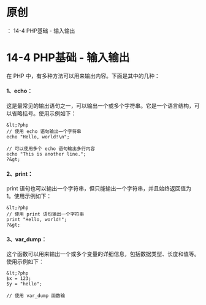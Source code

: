 # 原创
：  14-4 PHP基础 - 输入输出

# 14-4 PHP基础 - 输入输出

在 PHP 中，有多种方法可以用来输出内容。下面是其中的几种：

#### 1、echo：

这是最常见的输出语句之一，可以输出一个或多个字符串。它是一个语言结构，可以省略括号。使用示例如下：

```
&lt;?php
// 使用 echo 语句输出一个字符串
echo "Hello, world!\n";

// 可以使用多个 echo 语句输出多行内容
echo "This is another line.";
?&gt;
```

#### 2、print：

print 语句也可以输出一个字符串，但只能输出一个字符串，并且始终返回值为 1。使用示例如下：

```
&lt;?php
// 使用 print 语句输出一个字符串
print "Hello, world!";
?&gt;
```

#### 3、var_dump：

这个函数可以用来输出一个或多个变量的详细信息，包括数据类型、长度和值等。使用示例如下：

```
&lt;?php
$x = 123;
$y = "hello";

// 使用 var_dump 函数输
```
